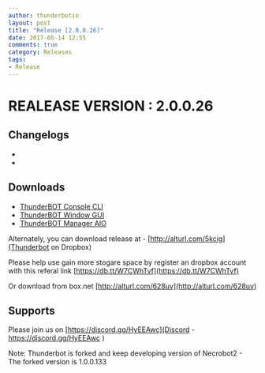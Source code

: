```yaml
---
author: thunderbotio
layout: post
title: "Release [2.0.0.26]"
date: 2017-05-14 12:55
comments: true
category: Releases
tags:
- Release
---
```


# REALEASE VERSION : 2.0.0.26

## Changelogs
- 
- 

## Downloads
- [ThunderBOT Console CLI](/releases/2.0.0.26/ThunderBOT.CLI.zip)
- [ThunderBOT Window GUI](/releases/2.0.0.26/ThunderBOT.Win.zip)
- [ThunderBOT Manager AIO](/releases/2.0.0.26/ThunderBOT.Manager.zip)

Alternately, you can download release at - [http://alturl.com/5kcig](Thunderbot on Dropbox)

Please help use gain more stogare space by register an dropbox account with this referal link [https://db.tt/W7CWhTvf](https://db.tt/W7CWhTvf)

Or download from box.net [http://alturl.com/628uv](http://alturl.com/628uv)

## Supports

Please join us on [https://discord.gg/HyEEAwc](Discord - https://discord.gg/HyEEAwc )

Note: Thunderbot is forked and keep developing version of Necrobot2 - The forked version is 1.0.0.133
